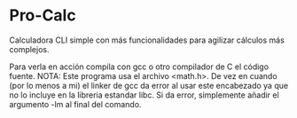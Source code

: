 # Pro-Calc
Calculadora CLI simple con más funcionalidades para agilizar cálculos más complejos.

Para verla en acción compila con gcc o otro compilador de C el código fuente.
NOTA: Este programa usa el archivo <math.h>. De vez en cuando (por lo menos a mi) el linker de gcc
da error al usar este encabezado ya que no lo incluye en la libreria estandar libc.
Si da error, simplemente añadir el argumento -lm al final del comando.
